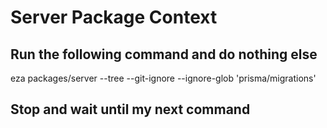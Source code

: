 # Server Package Context

## Run the following command and do nothing else

eza packages/server --tree --git-ignore --ignore-glob 'prisma/migrations'

## Stop and wait until my next command
